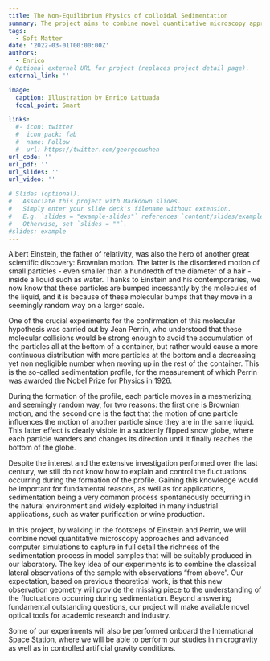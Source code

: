 ```yaml
---
title: The Non-Equilibrium Physics of colloidal Sedimentation
summary: The project aims to combine novel quantitative microscopy approaches and advanced computer simulations to capture in full detail the richness of the sedimentation process in model samples.
tags:
  - Soft Matter
date: '2022-03-01T00:00:00Z'
authors:
  - Enrico
# Optional external URL for project (replaces project detail page).
external_link: ''

image:
  caption: Illustration by Enrico Lattuada
  focal_point: Smart

links:
  #- icon: twitter
  #  icon_pack: fab
  #  name: Follow
  #  url: https://twitter.com/georgecushen
url_code: ''
url_pdf: ''
url_slides: ''
url_video: ''

# Slides (optional).
#   Associate this project with Markdown slides.
#   Simply enter your slide deck's filename without extension.
#   E.g. `slides = "example-slides"` references `content/slides/example-slides.md`.
#   Otherwise, set `slides = ""`.
#slides: example
---
```



Albert Einstein, the father of relativity, was also the hero of another great scientific discovery: Brownian motion. The latter is the disordered motion of small particles - even smaller than a hundredth of the diameter of a hair - inside a liquid such as water. Thanks to Einstein and his contemporaries, we now know that these particles are bumped incessantly by the molecules of the liquid, and it is because of these molecular bumps that they move in a seemingly random way on a larger scale.

One of the crucial experiments for the confirmation of this molecular hypothesis was carried out by Jean Perrin, who understood that these molecular collisions would be strong enough to avoid the accumulation of the particles all at the bottom of a container, but rather would cause a more continuous distribution with more particles at the bottom and a decreasing yet non negligible number when moving up in the rest of the container. This is the so-called sedimentation profile, for the measurement of which Perrin was awarded the Nobel Prize for Physics in 1926.

During the formation of the profile, each particle moves in a mesmerizing, and seemingly random way, for two reasons: the first one is Brownian motion, and the second one is the fact that the motion of one particle influences the motion of another particle since they are in the same liquid. This latter effect is clearly visible in a suddenly flipped snow globe, where each particle wanders and changes its direction until it finally reaches the bottom of the globe.

Despite the interest and the extensive investigation performed over the last century, we still do not know how to explain and control the fluctuations occurring during the formation of the profile. Gaining this knowledge would be important for fundamental reasons, as well as for applications, sedimentation being a very common process spontaneously occurring in the natural environment and widely exploited in many industrial applications, such as water purification or wine production.

In this project, by walking in the footsteps of Einstein and Perrin, we will combine novel quantitative microscopy approaches and advanced computer simulations to capture in full detail the richness of the sedimentation process in model samples that will be suitably produced in our laboratory. The key idea of our experiments is to combine the classical lateral observations of the sample with observations “from above”. Our expectation, based on previous theoretical work, is that this new observation geometry will provide the missing piece to the understanding of the fluctuations occurring during sedimentation. Beyond answering fundamental outstanding questions, our project will make available novel optical tools for academic research and industry.

Some of our experiments will also be performed onboard the International Space Station, where we will be able to perform our studies in microgravity as well as in controlled artificial gravity conditions.

